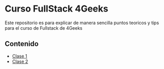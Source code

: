 # Curso FullStack 4Geeks
Este repositorio es para explicar de manera sencilla puntos teoricos y tips para el curso de Fullstack de 4Geeks

## Contenido
- [Clase 1](clase-1)
- [Clase 2](clase-2)